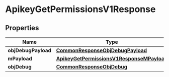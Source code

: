 
# ApikeyGetPermissionsV1Response

## Properties
Name | Type | Description | Notes
------------ | ------------- | ------------- | -------------
**objDebugPayload** | [**CommonResponseObjDebugPayload**](CommonResponseObjDebugPayload.md) |  | 
**mPayload** | [**ApikeyGetPermissionsV1ResponseMPayload**](ApikeyGetPermissionsV1ResponseMPayload.md) |  | 
**objDebug** | [**CommonResponseObjDebug**](CommonResponseObjDebug.md) |  |  [optional]



